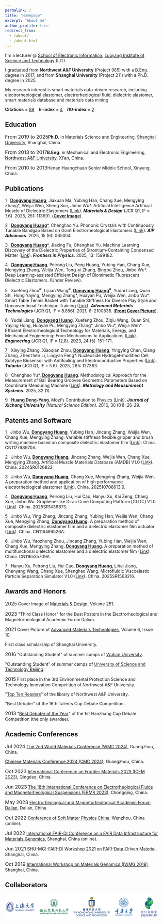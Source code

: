 ```yaml
---
permalink: /
title: "Homepage"
excerpt: "About me"
author_profile: true
redirect_from: 
  - /about/
  - /about.html
---
```


I'm a lecturer @ [School of Electronic Information](https://www.lit.edu.cn/dxxy/), [Luoyang Institute of Science and Technology](https://www.lit.edu.cn/) (LIT).

I graduated from **Northwest A&F University** (Project 985) with a B.Eng. degree in 2017, and from **Shanghai University** (Project 211) with a Ph.D. degree in 2025.

My research interest is smart materials data-driven research, including electrorheological elastomer, electrorheological fluid, dielectric elastomer, smart materials database and materials data mining.

**Citations** = [89](https://scholar.google.com/citations?user=2MzGV54AAAAJ&hl=en) &ensp; **h-index** = [4](https://scholar.google.com/citations?user=2MzGV54AAAAJ&hl=en) &ensp; **i10-index** = [2](https://scholar.google.com/citations?user=2MzGV54AAAAJ&hl=en)


Education
------
<font size=3>From 2019 to 2025</font>**Ph.D.** in Materials Science and Engineering, [Shanghai University](https://www.shu.edu.cn), Shanghai, China.

<font size=3>From 2013 to 2017</font>**B.Eng.** in Mechanical and Electronic Engineering, [Northwest A&F University](https://www.nwafu.edu.cn), Xi'an, China.

<font size=3>From 2010 to 2013</font>Henan Huangchuan Senior Middle School, Xinyang, China.

Publications
------
1 &ensp;**<u>Dongyang Huang</u>**, Jiaxuan Ma, Yubing Han, Chang Xue, Mengying Zhang\*, Weijia Wen, Sheng Sun, Jinbo Wu\*. Artificial Intelligence Artificial Muscle of Dielectric Elastomers ([Link](https://doi.org/10.1016/j.matdes.2025.113691)). ***Materials & Design*** (JCR Q1, IF = 7.6). 2025, 251: 113691. (**<u>Cover Image</u>**).

2 &ensp;**<u>Dongyang Huang</u>**\*, Chenghao Yu. Phononic Crystals with Continuously Tunable Bandgap Based on Giant Electrorheological Elastomers ([Link](https://doi.org/10.1063/5.0261266)). ***AIP Advances***. 2025, 15 (6): 065004.

3 &ensp;**<u>Dongyang Huang</u>**\*, Jiaxing Fu, Chenghao Yu. Machine Learning Discovery of the Dielectric Properties of Strontium-Containing Condensed Matter ([Link](https://www.frontiersin.org/journals/physics/articles/10.3389/fphy.2025.1599182/abstract)). ***Frontiers in Physics***. 2025, 13: 1599182.

4 &ensp;**<u>Dongyang Huang</u>**, Peirong Liu, Peng Huang, Yubing Han, Chang Xue, Mengying Zhang, Weijia Wen, Tong-yi Zhang, Bingpu Zhou, Jinbo Wu\*. Deep Learning-assisted Efficient Design of Biomimetic Fluorescent Dielectric Elastomers. (Under Review).

5 &ensp;Xuefeng Zhou<sup>#</sup>, Lijuan Wang<sup>#</sup>, **<u>Dongyang Huang</u>**<sup>#</sup>, Yudai Liang, Quan Shi, Hong Yaying, Mengying Zhang\*, Huayan Pu, Weijia Wen, Jinbo Wu\*. Smart Table Tennis Racket with Tunable Stiffness for Diverse Play Style and Unconventional Technique Training ([Link](https://doi.org/10.1002/admt.202100535)). ***Advanced Materials Technologies*** (JCR Q1, IF = 8.856). 2021, 6: 2100535. (**<u>Front Cover Picture</u>**).

6 &ensp;Yudai Liang, **<u>Dongyang Huang</u>**, Xuefeng Zhou, Ziqiu Wang, Quan Shi, Yaying Hong, Huayan Pu, Mengying Zhang\*, Jinbo Wu\*, Weijia Wen\*. Efficient Electrorheological Technology for Materials, Energy, and Mechanical Engineering: From Mechanisms to Applications ([Link](https://doi.org/10.1016/j.eng.2022.01.014)). ***Engineering*** (JCR Q1, IF = 12.8). 2023, 24 (5): 151-171.

7 &ensp;Xinying Zhang, Xiaoqian Zhou, **<u>Dongyang Huang</u>**, Yingying Chen, Qiang Zhang, Zhenzhen Li, Lingyan Feng\*. Nucleoside Hydrogel-modified Cell Subtype Biosensor with Antifouling and Electroconductive Properties ([Link](https://www.sciencedirect.com/science/article/pii/S003991402401765X)). ***Talanta*** (JCR Q1, IF = 5.6). 2025, 285: 127383.

8 &ensp;Chenghao Yu\*, **<u>Dongyang Huang</u>**. Methodological Approach for the Measurement of Ball Bearing Grooves Geometric Parameters Based on Coordinate Measuring Machine ([Link](https://www.czasopisma.pan.pl/dlibra/publication/152776/edition/134759/content)). ***Metrology and Measurement Systems***. 2025, 32 (1).

9 &ensp;**<u>Huang Dong-Yang</u>**. Mozi's Contribution to Physics ([Link](https://link.cnki.net/doi/10.16104/j.issn.1673-1891.2016.01.008)). ***Journal of Xichang University*** *(Natural Science Edition)*. 2016, 30 (01): 26-29.

Patents and Software
------
1 &ensp;Jinbo Wu, **<u>Dongyang Huang</u>**, Yubing Han, Jincang Zhang, Weijia Wen, Chang Xue, Mengying Zhang. Variable stiffness flexible gripper and brush writing machine based on composite dielectric elastomer film ([Link](https://kns.cnki.net/kcms2/article/abstract?v=k15566fjT2lvmwzpPqzYnxf15lX3SjtIjj1XsEqzMwuZ1TG5oVCt6xcyna2l7wQNdS1QJZ6whzEUyUi9f_L-M4pMhMBaNfCRSK6blNUZ5Ff0ecflNXvTDps0vDfIZXDBK55Lz1rkdYrMWhmhaXgf_eVFFGIJwmSFbBLyjjA8Sealg14C8OfvpwfvorlV0eY2rruT_i7yBdgJ-9snYRoL6Iwii88C3QBzF7E2FQ4Jx38=&uniplatform=NZKPT)). China. CN117798970A.

2 &ensp;Jinbo Wu, **<u>Dongyang Huang</u>**, Jincang Zhang, Weijia Wen, Chang Xue, Mengying Zhang. Artificial Muscle Materials Database [AMDB] V1.0 ([Link](https://dongyanghuang.github.io/images/software.png)). China. 2024SR0126822.

3 &ensp;Jinbo Wu, **<u>Dongyang Huang</u>**, Chang Xue, Mengying Zhang, Weijia Wen. A preparation method and application of high performance electrorheological elastomer ([Link](https://dongyanghuang.github.io/images/ERE-patent.jpg)). China. 202510708613.9.

4 &ensp;**<u>Dongyang Huang</u>**, Peirong Liu, Hui Cao, Hanyu Xu, Kai Zeng, Chang Xue, Jinbo Wu. Graphene-like Dirac Cone Computing Platform [GLDC] V1.0 ([Link](https://dongyanghuang.github.io/images/software2.jpg)). China. 2025SR1436873.

5 &ensp;Jinbo Wu, Ying Zhang, Jincang Zhang, Yubing Han, Weijia Wen, Chang Xue, Mengying Zhang, **<u>Dongyang Huang</u>**. A preparation method of composite dielectric elastomer film and a dielectric elastomer film actuator ([Link](https://kns.cnki.net/kcms2/article/abstract?v=k15566fjT2mlaGofGAX3UNsbQm0ksiNZgvlz-6WAm-UvutqXcmta5suMpcL7_S7mm1iv85JOl6PnKp_pmxd2odm-5XM9XUuPTFy3IDO1MRZAEKh_7kfxCyKPjeqhYAQhHDE5ps4gFh0K_coyE9scRAn8Ohgf8QD1P1c1vDlheEPZklwwTtUp2lk3_wwFXHpwe3lB3a_fnDdis6fMGLsZk0UFjF9eUv1gxEp1cdXInSDxVTUEzDxkQvHq9Eh58wlarK0Ex7fW30PxgIaTAqUa1mFujFai-dZcb8ijnXRShVJNqz0AGbAcMxd3eMRZTVwrG0qrQDMr_oMXm3ojJttyetFCq5syxWq2ZcL-Jd6rRaTsbhOzS5iBuL52aepvviacSO9HENQzXnspAEzRTGVLyIg9dQpUSnjy&uniplatform=NZKPT)). China. CN116496526A.

6 &ensp;Jinbo Wu, Yaozhong Zhou, Jincang Zhang, Yubing Han, Weijia Wen, Chang Xue, Mengying Zhang, **<u>Dongyang Huang</u>**. A preparation method of multifunctional dielectric elastomer and a dielectric elastomer film ([Link](https://kns.cnki.net/kcms2/article/abstract?v=k15566fjT2nEUzcowggPBJboumSh6XE8zvJcGthBowVZ3FgvsubUAl4adDyhnByQr9iNJD6uTMFvQnyY8iYRLdJvznl8Y_ZBIMllY89S6XPvBS4bzddIOPP1JoeArv_JKDFv-cFBqSaf522bX8oA83jU7RaGVUqWUo-xzXrVfhEezasxxO85e8MItsfLGvR8eWRcukzdZ4CDS0d6nS3hHl3DeGl1dBkqk87Bv5TBk0j9ElLxBowLZ0KqqQXU22X1AnKO16ST2ZQ=&uniplatform=NZKPT)). China. CN116535709A.

7 &ensp;Hanyu Xu, Peirong Liu, Hui Cao, **<u>Dongyang Huang</u>**, Lihai Jiang, Chenyang Wang, Chang Xue, Shenghao Wang. Microfluidic Viscoelastic Particle Separation Simulator V1.0 ([Link](https://dongyanghuang.github.io/images/software3.jpg)). China. 2025SR1568216.

Awards and Honors
------
<font size=3>2025</font> Cover Image of [Materials & Design](https://www.sciencedirect.com/science/article/pii/S0264127525001741), Volume 251. 

<font size=3>2023</font> "Third Class Honor" for the Best Posters in the Electrorheological and Magnetorheological Academic Forum Dalian.

<font size=3>2021</font> Cover Picture of [Advanced Materials Technologies](https://onlinelibrary.wiley.com/toc/2365709x/2021/6/10), Volume 6, Issue 10. 

First class scholarship of Shanghai University.

<font size=3>2016</font> "Outstanding Student" of summer camps of [Wuhan University](https://www.whu.edu.cn/).

"Outstanding Student" of summer camps of [University of Science and Technology Beijing](https://www.ustb.edu.cn/). 

<font size=3>2015</font> First place in the 3rd Environmental Protection Science and Technology Innovation Competition of Northwest A&F University. 

"[Top Ten Readers](https://oldlib.nwsuaf.edu.cn/dzpx/283009.htm)" of the library of Northwest A&F University. 

"Best Debater" of the 16th Talents Cup Debate Competition. 

<font size=3>2013</font> "[Best Debater of the Year](https://news.nwafu.edu.cn/xstdx/fc748ac3f10b4a0fbd48e1ac2b249b7a.htm)" of the 1st Hanzhang Cup Debate Competition (the only awardee). 

Academic Conferences
------
<font size=3>Jul 2024</font> [The 2nd World Materials Conference (WMC 2024)](https://cmc2024.scimeeting.cn/en/web/index/20751), Guangzhou, China. 

[Chinese Materials Conference 2024 (CMC 2024)](https://cmc2024.scimeeting.cn/cn/web/index/), Guangzhou, China. 

<font size=3>Oct 2023</font> [International Conference on Frontier Materials 2023 (ICFM 2023)](http://icfm2023.org.cn/index.html), Qingdao, China. 

<font size=3>Jun 2023</font> [The 18th International Conference on Electrorheological Fluids and Magnetorheological Suspensions (ERMR 2023)](https://ermr2023.aconf.org/),  Chongqing, China. 

<font size=3>May 2023</font> [Electrorheological and Magnetorheological Academic Forum Dalian](https://cstam.org.cn/article/16778185154490368.html), Dalian, China.

<font size=3>Oct 2022</font> [Conference of Soft Matter Physics China](http://softmat2021.cpsjournals.cn/index.php?m=82), Wenzhou, China (online). 

<font size=3>Jul 2022</font> [International FAIR-DI Conference on a FAIR Data Infrastructure for Materials Genomics](https://mgi.shu.edu.cn/info/1063/3062.htm), Shanghai, China (online). 

<font size=3>Jun 2021</font> [SHU-MGI-FAIR-DI Workshop 2021 on FAIR-Data-Driven Material](https://www.fair-di.eu/events/workshop-louvain-2021/louvain-2021-home), Shanghai, China.

<font size=3>Oct 2019</font> [International Workshop on Materials Genomics (IWMG 2019)](https://mgi.shu.edu.cn/info/1063/1766.htm), Shanghai, China. 

Collaborators
------
<img src='/images/BOTTOMLOGOS.png'>
